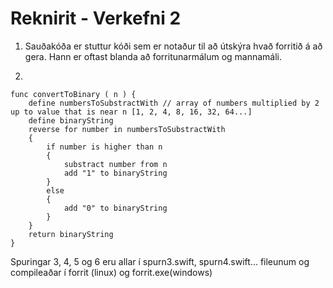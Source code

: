# Reknirit - Verkefni 2

1. Sauðakóða er stuttur kóði sem er notaður til að útskýra hvað forritið á að gera.  Hann er oftast blanda að forritunarmálum og mannamáli.

2. 
```
func convertToBinary ( n ) {
    define numbersToSubstractWith // array of numbers multiplied by 2 up to value that is near n [1, 2, 4, 8, 16, 32, 64...]
    define binaryString
    reverse for number in numbersToSubstractWith
    {
        if number is higher than n
        {
            substract number from n
            add "1" to binaryString
        }
        else 
        {
            add "0" to binaryString
        }
    }
    return binaryString
}
```

Spuringar 3, 4, 5 og 6 eru allar í spurn3.swift, spurn4.swift... fileunum og compileaðar í forrit (linux) og forrit.exe(windows)